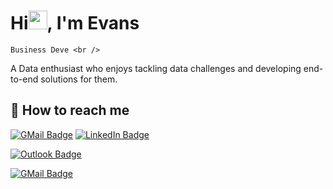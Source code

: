 # Hi<img src="https://media.giphy.com/media/hvRJCLFzcasrR4ia7z/giphy.gif" width="30px">, I'm Evans


    Business Deve <br />
    
 

A Data enthusiast who enjoys tackling data challenges and developing end-to-end solutions for them.

## 📮 How to reach me

[![GMail Badge](https://img.shields.io/badge/Gmail%20-%23EA4335?style=plastic&logo=gmail&logoColor=white&?&link=mailto:evo.witte@gmail.com)](mailto:evo.witte@gmail.com)
[![LinkedIn Badge](https://img.shields.io/badge/LinkedIn%20-%230A66C2?style=plastic&logo=linkedin&logoColor=white&?&link=https://www.linkedin.com/in/evans-witte421992/)](https://www.linkedin.com/in/evans-witte421992/)

[![Outlook Badge](https://img.shields.io/badge/Microsoft_Outlook-0078D4?style=plastic&logo=microsoft-outlook&logoColor=white&?link=mailto:evans.witte@otto.de)](mailto:evans.witte@otto.de)

[![GMail Badge](https://img.shields.io/badge/Microsoft_Outlook-0078D4?style=plastic&logo=microsoft-outlook&logoColor=white&?&link=mailto:evans.witte@otto.de)](mailto:evans.witte@otto.de)
